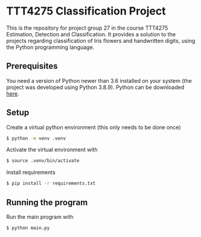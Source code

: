 # TTT4275 Classification Project

This is the repository for project group 27 in the course TTT4275 Estimation, Detection and Classification.
It provides a solution to the projects regarding classification of Iris flowers and handwritten digits, using the Python programming language.

## Prerequisites

You need a version of Python newer than 3.6 installed on your system 
(the project was developed using Python 3.8.9). 
Python can be downloaded [here](https://www.python.org/downloads/).

## Setup

Create a virtual python environment (this only needs to be done once)
```bash
$ python -m venv .venv
```

Activate the virtual environment with
```bash
$ source .venv/bin/activate
```

Install requirements
```bash
$ pip install -r requirements.txt
```

## Running the program

Run the main program with
```bash
$ python main.py
```
